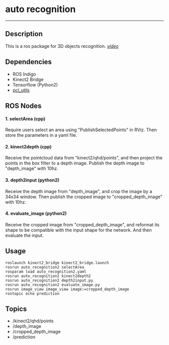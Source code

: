# auto recognition
---
## Description
This is a ros package for 3D objects recognition. [*video*](https://www.youtube.com/watch?v=LHCvTDe7kZg)

## Dependencies
- ROS Indigo
- Kinect2 Bridge
- Tensorflow (Python2)
- [pcl_utils](https://github.com/wsnewman/learning_ros/tree/master/Part_3/pcl_utils)

## ROS Nodes
#### 1. selectArea (cpp)
Require users select an area using "PublishSelectedPoints" in RViz. Then store the parameters in a yaml file.

#### 2. kinect2depth (cpp)
Receive the pointcloud data from "kinect2/qhd/points", and then project the points in the box filter to a depth image. Publish the depth image to "depth_image" with 10hz.

#### 3. depth2input (python2)
Receive the depth image from "depth_image", and crop the image by a 34x34 window. Then publish the cropped image to "cropped_depth_image" with 10hz.

#### 4. evaluate_image (python2)
Receive the cropped image from "cropped_depth_image", and reformat its shape to be compatible with the input shape for the network. And then evaluate the input.

## Usage
```shell
roslaunch kinect2_bridge kinect2_bridge.launch
rosrun auto_recognition2 selectArea
rosparam load auto_recognition2.yaml
rosrun auto_recognition2 kinect2depth2
rosrun auto_recognition2 depth2input.py
rosrun auto_recognition2 evaluate_image.py
rosrun image_view image_view image:=cropped_depth_image
rostopic echo prediction
```

## Topics
- /kinect2/qhd/points
- /depth_image
- /cropped_depth_image
- /prediction
